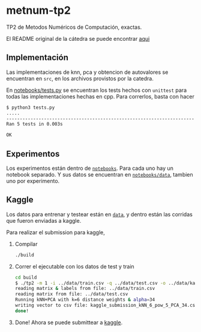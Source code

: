 # metnum-tp2

TP2 de Metodos Numéricos de Computación, exactas.

El README original de la cátedra se puede encontrar [aqui](README-catedra.md)

## Implementación

Las implementaciones de knn, pca y obtencion de autovalores se encuentran en
`src`, en los archivos provistos por la catedra.

En [notebooks/tests.py](notebooks/tests.py) se encuentran los tests hechos con
`unittest` para todas las implementaciones hechas en cpp. Para correrlos, basta
con hacer

```bash
$ python3 tests.py
.....
----------------------------------------------------------------------
Ran 5 tests in 0.003s

OK
```

## Experimentos

Los experimentos están dentro de [`notebooks`](notebooks). Para cada uno hay un
notebook separado. Y sus datos se encuentran en
[`notebooks/data`](notebooks/data), tambien uno por experimento.

## Kaggle

Los datos para entrenar y testear están en [`data`](data), y dentro están las
corridas que fueron enviadas a kaggle.

Para realizar el submission para kaggle,

1. Compilar

   ```bash
   ./build
   ```

2. Correr el ejecutable con los datos de test y train

    ```bash
    cd build
    $ ./tp2 -m 1 -i ../data/train.csv -q ../data/test.csv -o ../data/kaggle_submission_kNN_6_pow_5_PCA_34.csv
    reading matrix & labels from file: ../data/train.csv
    reading matrix from file: ../data/test.csv
    Running kNN+PCA with k=6 distance weights & alpha=34
    writing vector to csv file: kaggle_submission_kNN_6_pow_5_PCA_34.csv
    done!
    ```

3. Done! Ahora se puede submittear a [kaggle](https://www.kaggle.com/c/digit-recognizer/submit).

